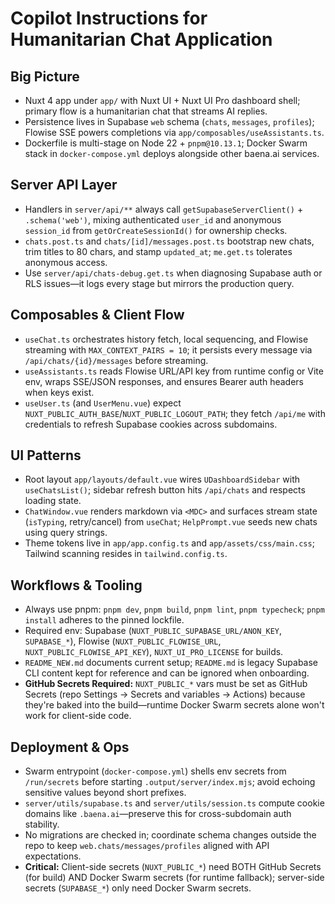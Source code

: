 # Copilot Instructions for Humanitarian Chat Application

## Big Picture
- Nuxt 4 app under `app/` with Nuxt UI + Nuxt UI Pro dashboard shell; primary flow is a humanitarian chat that streams AI replies.
- Persistence lives in Supabase `web` schema (`chats`, `messages`, `profiles`); Flowise SSE powers completions via `app/composables/useAssistants.ts`.
- Dockerfile is multi-stage on Node 22 + `pnpm@10.13.1`; Docker Swarm stack in `docker-compose.yml` deploys alongside other baena.ai services.

## Server API Layer
- Handlers in `server/api/**` always call `getSupabaseServerClient()` + `.schema('web')`, mixing authenticated `user_id` and anonymous `session_id` from `getOrCreateSessionId()` for ownership checks.
- `chats.post.ts` and `chats/[id]/messages.post.ts` bootstrap new chats, trim titles to 80 chars, and stamp `updated_at`; `me.get.ts` tolerates anonymous access.
- Use `server/api/chats-debug.get.ts` when diagnosing Supabase auth or RLS issues—it logs every stage but mirrors the production query.

## Composables & Client Flow
- `useChat.ts` orchestrates history fetch, local sequencing, and Flowise streaming with `MAX_CONTEXT_PAIRS = 10`; it persists every message via `/api/chats/{id}/messages` before streaming.
- `useAssistants.ts` reads Flowise URL/API key from runtime config or Vite env, wraps SSE/JSON responses, and ensures Bearer auth headers when keys exist.
- `useUser.ts` (and `UserMenu.vue`) expect `NUXT_PUBLIC_AUTH_BASE`/`NUXT_PUBLIC_LOGOUT_PATH`; they fetch `/api/me` with credentials to refresh Supabase cookies across subdomains.

## UI Patterns
- Root layout `app/layouts/default.vue` wires `UDashboardSidebar` with `useChatsList()`; sidebar refresh button hits `/api/chats` and respects loading state.
- `ChatWindow.vue` renders markdown via `<MDC>` and surfaces stream state (`isTyping`, retry/cancel) from `useChat`; `HelpPrompt.vue` seeds new chats using query strings.
- Theme tokens live in `app/app.config.ts` and `app/assets/css/main.css`; Tailwind scanning resides in `tailwind.config.ts`.

## Workflows & Tooling
- Always use pnpm: `pnpm dev`, `pnpm build`, `pnpm lint`, `pnpm typecheck`; `pnpm install` adheres to the pinned lockfile.
- Required env: Supabase (`NUXT_PUBLIC_SUPABASE_URL/ANON_KEY`, `SUPABASE_*`), Flowise (`NUXT_PUBLIC_FLOWISE_URL`, `NUXT_PUBLIC_FLOWISE_API_KEY`), `NUXT_UI_PRO_LICENSE` for builds.
- `README_NEW.md` documents current setup; `README.md` is legacy Supabase CLI content kept for reference and can be ignored when onboarding.
- **GitHub Secrets Required:** `NUXT_PUBLIC_*` vars must be set as GitHub Secrets (repo Settings → Secrets and variables → Actions) because they're baked into the build—runtime Docker Swarm secrets alone won't work for client-side code.

## Deployment & Ops
- Swarm entrypoint (`docker-compose.yml`) shells env secrets from `/run/secrets` before starting `.output/server/index.mjs`; avoid echoing sensitive values beyond short prefixes.
- `server/utils/supabase.ts` and `server/utils/session.ts` compute cookie domains like `.baena.ai`—preserve this for cross-subdomain auth stability.
- No migrations are checked in; coordinate schema changes outside the repo to keep `web.chats/messages/profiles` aligned with API expectations.
- **Critical:** Client-side secrets (`NUXT_PUBLIC_*`) need BOTH GitHub Secrets (for build) AND Docker Swarm secrets (for runtime fallback); server-side secrets (`SUPABASE_*`) only need Docker Swarm secrets.